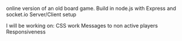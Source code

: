 online version of an old board game.
Build in node.js with Express and socket.io
Server/Client setup

I will be working on:
CSS work
Messages to non active players
Responsiveness
